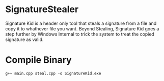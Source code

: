 # SignatureStealer

Signature Kid is a header only tool that steals a signature from a file and copy it to whathever file you want.
Beyond Stealing, Signature Kid goes a step further by Windows Internal to trick the system to treat the copied signature as valid.


# Compile Binary
```
g++ main.cpp steal.cpp -o SignatureKid.exe
```

